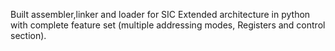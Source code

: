 Built assembler,linker and loader for SIC Extended architecture in python with complete feature set (multiple addressing modes, Registers and control section).
